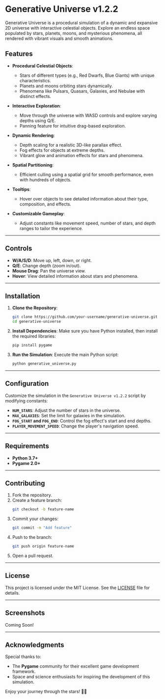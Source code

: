 # Generative Universe v1.2.2

Generative Universe is a procedural simulation of a dynamic and expansive 2D universe with interactive celestial objects. Explore an endless space populated by stars, planets, moons, and mysterious phenomena, all rendered with vibrant visuals and smooth animations.

## Features

- **Procedural Celestial Objects**: 
  - Stars of different types (e.g., Red Dwarfs, Blue Giants) with unique characteristics.
  - Planets and moons orbiting stars dynamically.
  - Phenomena like Pulsars, Quasars, Galaxies, and Nebulae with distinct effects.

- **Interactive Exploration**: 
  - Move through the universe with WASD controls and explore varying depths using Q/E.
  - Panning feature for intuitive drag-based exploration.

- **Dynamic Rendering**: 
  - Depth scaling for a realistic 3D-like parallax effect.
  - Fog effects for objects at extreme depths.
  - Vibrant glow and animation effects for stars and phenomena.

- **Spatial Partitioning**: 
  - Efficient culling using a spatial grid for smooth performance, even with hundreds of objects.

- **Tooltips**: 
  - Hover over objects to see detailed information about their type, composition, and effects.

- **Customizable Gameplay**: 
  - Adjust constants like movement speed, number of stars, and depth ranges to tailor the experience.

---

## Controls

- **W/A/S/D**: Move up, left, down, or right.
- **Q/E**: Change depth (zoom in/out).
- **Mouse Drag**: Pan the universe view.
- **Hover**: View detailed information about stars and phenomena.

---

## Installation

1. **Clone the Repository**:
   ```bash
   git clone https://github.com/your-username/generative-universe.git
   cd generative-universe
   ```

2. **Install Dependencies**:
   Make sure you have Python installed, then install the required libraries:
   ```bash
   pip install pygame
   ```

3. **Run the Simulation**:
   Execute the main Python script:
   ```bash
   python generative_universe.py
   ```

---

## Configuration

Customize the simulation in the `Generative Universe v1.2.2` script by modifying constants:
- **`NUM_STARS`**: Adjust the number of stars in the universe.
- **`MAX_GALAXIES`**: Set the limit for galaxies in the simulation.
- **`FOG_START` and `FOG_END`**: Control the fog effect's start and end depths.
- **`PLAYER_MOVEMENT_SPEED`**: Change the player's navigation speed.

---

## Requirements

- **Python 3.7+**
- **Pygame 2.0+**

---

## Contributing

1. Fork the repository.
2. Create a feature branch:
   ```bash
   git checkout -b feature-name
   ```
3. Commit your changes:
   ```bash
   git commit -m "Add feature"
   ```
4. Push to the branch:
   ```bash
   git push origin feature-name
   ```
5. Open a pull request.

---

## License

This project is licensed under the MIT License. See the [LICENSE](LICENSE) file for details.

---

## Screenshots

Coming Soon!

---

## Acknowledgments

Special thanks to:
- The **Pygame** community for their excellent game development framework.
- Space and science enthusiasts for inspiring the development of this simulation. 

Enjoy your journey through the stars! 🌌✨

